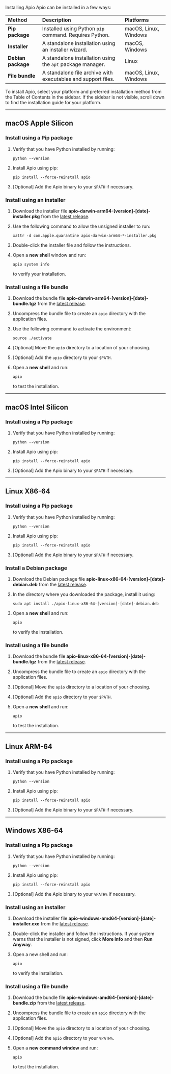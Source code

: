 Installing Apio
Apio can be installed in a few ways:

| Method             | Description                                                   | Platforms             |
| :----------------- | :------------------------------------------------------------ | :-------------------- |
| **Pip package**    | Installed using Python `pip` command. Requires Python.        | macOS, Linux, Windows |
| **Installer**      | A standalone installation using an installer wizard.          | macOS, Windows        |
| **Debian package** | A standalone installation using the `apt` package manager.    | Linux                 |
| **File bundle**    | A standalone file archive with executables and support files. | macOS, Linux, Windows |

To install Apio, select your platform and preferred installation method from the Table of Contents in the sidebar.
If the sidebar is not visible, scroll down to find the installation guide for your platform.

---

## macOS Apple Silicon

### Install using a Pip package <a id="mac-arm64-pip"></a>

1. Verify that you have Python installed by running:

   ```
   python --version
   ```

2. Install Apio using pip:

   ```
   pip install --force-reinstall apio
   ```

3. [Optional] Add the Apio binary to your `$PATH` if necessary.

### Install using an installer <a id="mac-arm64-installer"></a>

1. Download the installer file **apio-darwin-arm64-[version]-[date]-installer.pkg** from the [latest release](https://github.com/FPGAwars/apio-dev-builds/releases).

2. Use the following command to allow the unsigned installer to run:

   ```
   xattr -d com.apple.quarantine apio-darwin-arm64-*-installer.pkg
   ```

3. Double-click the installer file and follow the instructions.

4. Open a **new shell** window and run:

   ```
   apio system info
   ```

   to verify your installation.

### Install using a file bundle <a id="mac-arm64-bundle"></a>

1. Download the bundle file **apio-darwin-arm64-[version]-[date]-bundle.tgz** from the [latest release](https://github.com/FPGAwars/apio-dev-builds/releases).

2. Uncompress the bundle file to create an `apio` directory with the application files.

3. Use the following command to activate the environment:

   ```
   source ./activate
   ```

4. [Optional] Move the `apio` directory to a location of your choosing.

5. [Optional] Add the `apio` directory to your `$PATH`.

6. Open a **new shell** and run:

   ```
   apio
   ```

   to test the installation.

---

## macOS Intel Silicon

### Install using a Pip package <a id="mac-x86-pip"></a>

1. Verify that you have Python installed by running:

   ```
   python --version
   ```

2. Install Apio using pip:

   ```
   pip install --force-reinstall apio
   ```

3. [Optional] Add the Apio binary to your `$PATH` if necessary.

---

## Linux X86-64

### Install using a Pip package <a id="linux-x86-pip"></a>

1. Verify that you have Python installed by running:

   ```
   python --version
   ```

2. Install Apio using pip:

   ```
   pip install --force-reinstall apio
   ```

3. [Optional] Add the Apio binary to your `$PATH` if necessary.

### Install a Debian package <a id="linux-x86-debian"></a>

1. Download the Debian package file **apio-linux-x86-64-[version]-[date]-debian.deb** from the [latest release](https://github.com/FPGAwars/apio-dev-builds/releases).

2. In the directory where you downloaded the package, install it using:

   ```
   sudo apt install ./apio-linux-x86-64-[version]-[date]-debian.deb
   ```

3. Open a **new shell** and run:

   ```
   apio
   ```

   to verify the installation.

### Install using a file bundle <a id="linux-x86-bundle"></a>

1. Download the bundle file **apio-linux-x86-64-[version]-[date]-bundle.tgz** from the [latest release](https://github.com/FPGAwars/apio-dev-builds/releases).

2. Uncompress the bundle file to create an `apio` directory with the application files.

3. [Optional] Move the `apio` directory to a location of your choosing.

4. [Optional] Add the `apio` directory to your `$PATH`.

5. Open a **new shell** and run:

   ```
   apio
   ```

   to test the installation.

---

## Linux ARM-64

### Install using a Pip package <a id="linux-arm64-pip"></a>

1. Verify that you have Python installed by running:

   ```
   python --version
   ```

2. Install Apio using pip:

   ```
   pip install --force-reinstall apio
   ```

3. [Optional] Add the Apio binary to your `$PATH` if necessary.

---

## Windows X86-64

### Install using a Pip package <a id="windows-pip"></a>

1. Verify that you have Python installed by running:

   ```
   python --version
   ```

2. Install Apio using pip:

   ```
   pip install --force-reinstall apio
   ```

3. [Optional] Add the Apio binary to your `%PATH%` if necessary.

### Install using an installer <a id="windows-installer"></a>

1. Download the installer file **apio-windows-amd64-[version]-[date]-installer.exe** from the [latest release](https://github.com/FPGAwars/apio-dev-builds/releases).

2. Double-click the installer and follow the instructions. If your system warns that the installer is not signed, click **More Info** and then **Run Anyway**.

3. Open a new shell and run:

   ```
   apio
   ```

   to verify the installation.

### Install using a file bundle <a id="windows-bundle"></a>

1. Download the bundle file **apio-windows-amd64-[version]-[date]-bundle.zip** from the [latest release](https://github.com/FPGAwars/apio-dev-builds/releases).

2. Uncompress the bundle file to create an `apio` directory with the application files.

3. [Optional] Move the `apio` directory to a location of your choosing.

4. [Optional] Add the `apio` directory to your `%PATH%`.

5. Open a **new command window** and run:

   ```
   apio
   ```

   to test the installation.
